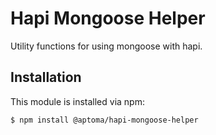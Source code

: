 # Hapi Mongoose Helper

Utility functions for using mongoose with hapi.

## Installation

This module is installed via npm:

	$ npm install @aptoma/hapi-mongoose-helper

